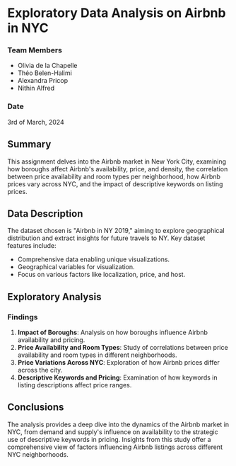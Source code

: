 # Exploratory Data Analysis on Airbnb in NYC

### Team Members
- Olivia de la Chapelle
- Théo Belen-Halimi
- Alexandra Pricop
- Nithin Alfred

### Date
3rd of March, 2024

## Summary
This assignment delves into the Airbnb market in New York City, examining how boroughs affect Airbnb's availability, price, and density, the correlation between price availability and room types per neighborhood, how Airbnb prices vary across NYC, and the impact of descriptive keywords on listing prices.

## Data Description
The dataset chosen is "Airbnb in NY 2019," aiming to explore geographical distribution and extract insights for future travels to NY. Key dataset features include:
- Comprehensive data enabling unique visualizations.
- Geographical variables for visualization.
- Focus on various factors like localization, price, and host.

## Exploratory Analysis
### Findings
1. **Impact of Boroughs**: Analysis on how boroughs influence Airbnb availability and pricing.
2. **Price Availability and Room Types**: Study of correlations between price availability and room types in different neighborhoods.
3. **Price Variations Across NYC**: Exploration of how Airbnb prices differ across the city.
4. **Descriptive Keywords and Pricing**: Examination of how keywords in listing descriptions affect price ranges.

## Conclusions
The analysis provides a deep dive into the dynamics of the Airbnb market in NYC, from demand and supply's influence on availability to the strategic use of descriptive keywords in pricing. Insights from this study offer a comprehensive view of factors influencing Airbnb listings across different NYC neighborhoods.
